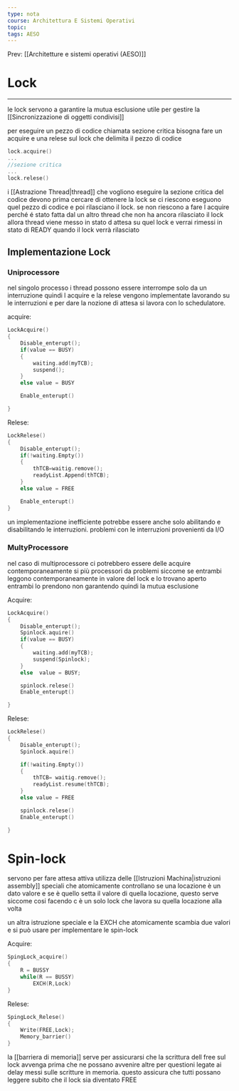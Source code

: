 ```yaml
---
type: nota
course: Architettura E Sistemi Operativi
topic: 
tags: AESO
---
```


Prev: [[Architetture e sistemi operativi (AESO)]]

# Lock
---
le lock servono a garantire la mutua esclusione utile per gestire la  [[Sincronizzazione di oggetti condivisi]]

per eseguire un pezzo di codice chiamata sezione critica bisogna fare un acquire e una relese sul lock che delimita il pezzo di codice

```c
lock.acquire()
...
//sezione critica
...
lock.relese()
```

  i [[Astrazione Thread|thread]] che vogliono eseguire la sezione critica del codice devono prima cercare di ottenere la lock  se ci riescono eseguono quel pezzo di codice e poi rilasciano il lock. se non riescono a fare l acquire perché é stato fatta dal un altro thread che non ha ancora rilasciato il lock allora thread viene messo in stato d attesa su quel lock e verrai rimessi in stato di READY quando il lock verrà rilasciato

## Implementazione Lock

### Uniprocessore

nel singolo processo i thread possono essere interrompe solo da un interruzione quindi l acquire e la relese vengono implementate lavorando su le interruzioni e per dare la nozione di attesa si lavora con lo schedulatore.

acquire:

```c
LockAcquire()
{
	Disable_enterupt();
	if(value == BUSY)
	{
		waiting.add(myTCB);
		suspend();
	}
	else value = BUSY

	Enable_enterupt()

}
```

Relese:

```c
LockRelese()
{
	Disable_enterupt();
	if(!waiting.Empty())
	{
		thTCB=waitig.remove();
		readyList.Append(thTCB);
	}
	else value = FREE

	Enable_enterupt()
}
```

un implementazione inefficiente potrebbe essere anche solo abilitando e disabilitando le interruzioni. problemi con le interruzioni provenienti da I/O

### MultyProcessore

nel caso di multiprocessore ci potrebbero essere delle acquire contemporaneamente si più processori da problemi siccome se entrambi leggono contemporaneamente in valore del lock e lo trovano aperto entrambi lo prendono non garantendo quindi la mutua esclusione

Acquire:

```c
LockAcquire()
{
	Disable_enterupt();
	Spinlock.aquire()
	if(value == BUSY)
	{
		waiting.add(myTCB);
		suspend(Spinlock);
	}
	else  value = BUSY;

	spinlock.relese()
	Enable_enterupt()

}
```

Relese:

```c
LockRelese()
{
	Disable_enterupt();
	Spinlock.aquire()

	if(!waiting.Empty())
	{
		thTCB= waitig.remove();
		readyList.resume(thTCB);
	}
	else value = FREE

	spinlock.relese()
	Enable_enterupt()

}
```

# Spin-lock

servono per fare attesa attiva utilizza delle  [[Istruzioni Machina|istruzioni assembly]] speciali che atomicamente  controllano se una locazione è un dato valore e se è quello setta il valore di quella locazione, questo serve siccome cosi facendo c è un solo lock che lavora su quella locazione alla volta

un altra istruzione speciale e la EXCH che atomicamente scambia due valori e si può usare per implementare le spin-lock

Acquire:

```c
SpingLock_acquire()
{
	R = BUSSY
	while(R == BUSSY)
		EXCH(R,Lock)
}
```

Relese:

```c
SpingLock_Relese()
{
	Write(FREE,Lock);
	Memory_barrier()
}
```

la [[barriera di memoria]] serve per assicurarsi che la scrittura dell free sul lock avvenga prima che ne possano avvenire altre per questioni legate ai delay messi sulle scritture in memoria. questo assicura che tutti possano leggere subito che il lock sia diventato FREE
